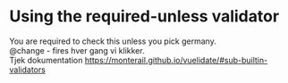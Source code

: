 # Using the required-unless validator
You are required to check this unless you pick germany.   
@change - fires hver gang vi klikker.  
Tjek dokumentation https://monterail.github.io/vuelidate/#sub-builtin-validators  

```

```
